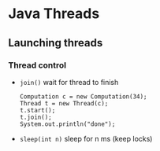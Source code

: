 # Java Threads
## Launching threads
### Thread control

- `join()` wait for thread to finish

  ```
  Computation c = new Computation(34);
  Thread t = new Thread(c);
  t.start();
  t.join();
  System.out.println("done");
  ```

- `sleep(int n)` sleep for n ms (keep locks)
